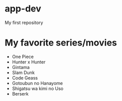 # app-dev
My first repository

# My favorite series/movies
- One Piece
- Hunter x Hunter
- Gintama
- Slam Dunk
- Code Geass
- Gotoubun no Hanayome
- Shigatsu wa kimi no Uso
- Berserk
